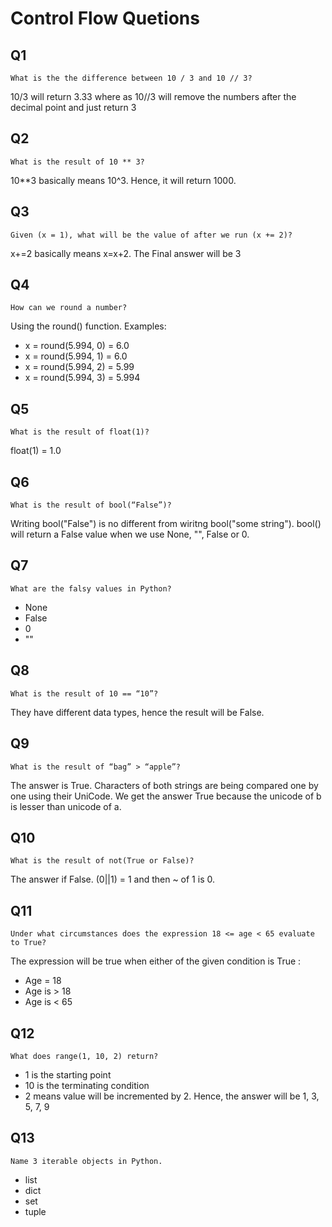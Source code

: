 
# Control Flow Quetions




## Q1

```pyhton
What is the the difference between 10 / 3 and 10 // 3?
```

10/3 will return 3.33 where as 10//3 will remove the numbers after the decimal point and just return 3

## Q2

```pyhton
What is the result of 10 ** 3?
```
10**3 basically means 10^3. Hence, it will return 1000.

## Q3

```pyhton
Given (x = 1), what will be the value of after we run (x += 2)?
```
x+=2 basically means x=x+2. The Final answer will be 3

## Q4

```pyhton
How can we round a number?
```
Using the round() function. Examples: 
* x = round(5.994, 0) = 6.0  
* x = round(5.994, 1) = 6.0  
* x = round(5.994, 2) = 5.99  
* x = round(5.994, 3) = 5.994  

## Q5

```pyhton
What is the result of float(1)?
```
float(1) = 1.0
## Q6

```pyhton
What is the result of bool(“False”)?
```
Writing bool("False") is no different from wiritng bool("some string"). bool() will return a False value when we use None, "", False or 0.
## Q7

```pyhton
What are the falsy values in Python?
```
* None
* False
* 0
* ""

## Q8
```
What is the result of 10 == “10”?
```
They have different data types, hence the result will be False.
## Q9
```
What is the result of “bag” > “apple”?
```
The answer is True. Characters of both strings are being compared one by one using their UniCode. We get the answer True because the unicode of b is lesser than unicode of a.

## Q10
```
What is the result of not(True or False)?
```
The answer if False. (0||1) = 1 and then ~ of 1 is 0. 

## Q11
```
Under what circumstances does the expression 18 <= age < 65 evaluate to True?
```
The expression will be true when either of the given condition is True :
* Age = 18
* Age is > 18
* Age is < 65

## Q12
```
What does range(1, 10, 2) return?
```
* 1 is the starting point
* 10 is the terminating condition 
* 2 means value will be incremented by 2.
Hence, the answer will be 1, 3, 5, 7, 9

## Q13
```
Name 3 iterable objects in Python.
```
* list
* dict
* set 
* tuple